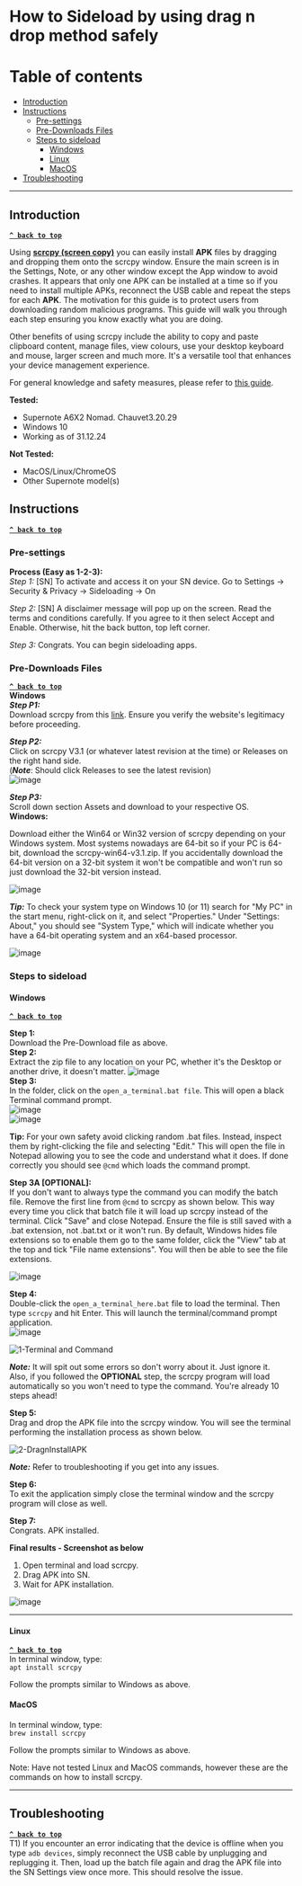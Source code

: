 # How to Sideload by using drag n drop method safely

# Table of contents
- [Introduction](#introduction)
- [Instructions](#instructions)
    - [Pre-settings](#pre-settings)
    - [Pre-Downloads Files](#pre-downloads-files)
    - [Steps to sideload](#steps-to-sideload)
        - [Windows](#windows)
        - [Linux](#linux)
        - [MacOS](#macos)
- [Troubleshooting](#troubleshooting)

---

## Introduction
[**`^ back to top`**](#table-of-contents) <br>

Using [**scrcpy (screen copy)**](https://github.com/Genymobile/scrcpy) you can easily install **APK** files by dragging and dropping them onto the scrcpy window. Ensure the main screen is in the Settings, Note, or any other window except the App window to avoid crashes. It appears that only one APK can be installed at a time so if you need to install multiple APKs, reconnect the USB cable and repeat the steps for each **APK**. The motivation for this guide is to protect users from downloading random malicious programs. This guide will walk you through each step ensuring you know exactly what you are doing. <br>

Other benefits of using scrcpy include the ability to copy and paste clipboard content, manage files, view colours, use your desktop keyboard and mouse, larger screen and much more. It's a versatile tool that enhances your device management experience.

For general knowledge and safety measures, please refer to [this guide](https://github.com/dwongdev/sugoi-supernote/blob/main/Guides/how%20to%20sideload%20supernote.md). <br>

**Tested:**
* Supernote A6X2 Nomad. Chauvet3.20.29
* Windows 10
* Working as of 31.12.24

**Not Tested:**
* MacOS/Linux/ChromeOS
* Other Supernote model(s)

## Instructions
[**`^ back to top`**](#table-of-contents) <br>  

### Pre-settings
**Process (Easy as 1-2-3):** <br>
*Step 1:*
[SN] To activate and access it on your SN device. Go to Settings -> Security & Privacy -> Sideloading -> On

*Step 2:*
[SN] A disclaimer message will pop up on the screen. Read the terms and conditions carefully. 
If you agree to it then select Accept and Enable. Otherwise, hit the back button, top left corner.

*Step 3:*
Congrats. You can begin sideloading apps.

### **Pre-Downloads Files**
[**`^ back to top`**](#table-of-contents) <br>
**Windows** <br>
***Step P1:*** <br>
Download scrcpy from this [link](https://github.com/Genymobile/scrcpy). Ensure you verify the website's legitimacy before proceeding.

***Step P2:*** <br>
Click on scrcpy V3.1 (or whatever latest revision at the time) or Releases on the right hand side. <br>
(***Note***: Should click Releases to see the latest revision) <br>
![image](https://github.com/user-attachments/assets/526785a7-2821-4c66-98b6-7db80bdadaae)

***Step P3:*** <br>
Scroll down section Assets and download to your respective OS. <br>
**Windows:** <br>

Download either the Win64 or Win32 version of scrcpy depending on your Windows system. Most systems nowadays are 64-bit so if your PC is 64-bit, download the scrcpy-win64-v3.1.zip. If you accidentally download the 64-bit version on a 32-bit system it won't be compatible and won't run so just download the 32-bit version instead. <br>

![image](https://github.com/user-attachments/assets/9a037bf6-8fdf-4a65-be4f-a46f580a1ee6)<br>

***Tip:*** To check your system type on Windows 10 (or 11) search for "My PC" in the start menu, right-click on it, and select "Properties." Under "Settings: About," you should see "System Type," which will indicate whether you have a 64-bit operating system and an x64-based processor. <br>

![image](https://github.com/user-attachments/assets/9287578d-c739-45d7-9b13-f56f8dcee525)<br>

### Steps to sideload
#### Windows
[**`^ back to top`**](#table-of-contents) <br>

**Step 1:** <br>
Download the Pre-Download file as above. <br>
**Step 2:** <br>
Extract the zip file to any location on your PC, whether it's the Desktop or another drive, it doesn't matter.
![image](https://github.com/user-attachments/assets/8d8a9f7b-8e21-43a9-8a40-6077ec9337ce) <br>
**Step 3:** <br>
In the folder, click on the `open_a_terminal.bat file`. This will open a black Terminal command prompt. <br>
![image](https://github.com/user-attachments/assets/b3051cc8-1f69-48a6-9a43-0d7c712fc17c) <br>
![image](https://github.com/user-attachments/assets/cb0f6d15-dbed-4375-ad19-5c15c22166be) <br>

**Tip:** For your own safety avoid clicking random .bat files. Instead, inspect them by right-clicking the file and selecting "Edit." This will open the file in Notepad allowing you to see the code and understand what it does. If done correctly you should see `@cmd` which loads the command prompt.

**Step 3A [OPTIONAL]:** <br>
If you don't want to always type the command you can modify the batch file. Remove the first line from `@cmd` to scrcpy as shown below. This way every time you click that batch file it will load up scrcpy instead of the terminal. Click "Save" and close Notepad. Ensure the file is still saved with a .bat extension, not .bat.txt or it won't run. By default, Windows hides file extensions so to enable them go to the same folder, click the "View" tab at the top and tick "File name extensions". You will then be able to see the file extensions.

![image](https://github.com/user-attachments/assets/7eee9418-070a-45ce-aadb-caa5be5ef74c) <br>

**Step 4:** <br>
Double-click the `open_a_terminal_here.bat` file to load the terminal. Then type `scrcpy` and hit Enter. This will launch the terminal/command prompt application. <br>
![image](https://github.com/user-attachments/assets/e869b979-d380-46ec-82e2-58d16a137c56) <br>

![1-Terminal and Command](https://github.com/user-attachments/assets/fed2d789-873f-4c3e-9a7c-607912720559) <br>

***Note:*** 
It will spit out some errors so don't worry about it. Just ignore it.<br>
Also, if you followed the **OPTIONAL** step, the scrcpy program will load automatically so you won't need to type the command. You're already 10 steps ahead! <br>

**Step 5:** <br>
Drag and drop the APK file into the scrcpy window. You will see the terminal performing the installation process as shown below. <br>

![2-DragnInstallAPK](https://github.com/user-attachments/assets/720f66d7-0831-4016-9423-76c1d9be4927) <br>

***Note:*** Refer to troubleshooting if you get into any issues.

**Step 6:** <br>
To exit the application simply close the terminal window and the scrcpy program will close as well. <br>

**Step 7:** <br>
Congrats. APK installed.

**Final results - Screenshot as below** <br>
1) Open terminal and load scrcpy.
2) Drag APK into SN.
3) Wait for APK installation.

![image](https://github.com/user-attachments/assets/d4a5d069-f706-4cbf-8705-4caa2bd7dbc0)



---

#### Linux
[**`^ back to top`**](#table-of-contents) <br>
In terminal window, type: <br>
`apt install scrcpy` <br>

Follow the prompts similar to Windows as above.<br>

#### MacOS
In terminal window, type: <br>
`brew install scrcpy` <br>

Follow the prompts similar to Windows as above.<br>

Note: Have not tested Linux and MacOS commands, however these are the commands on how to install scrcpy. <br>

---

## Troubleshooting
[**`^ back to top`**](#table-of-contents) <br>
T1) If you encounter an error indicating that the device is offline when you type `adb devices`, simply reconnect the USB cable by unplugging and replugging it. Then, load up the batch file again and drag the APK file into the SN Settings view once more. This should resolve the issue.













